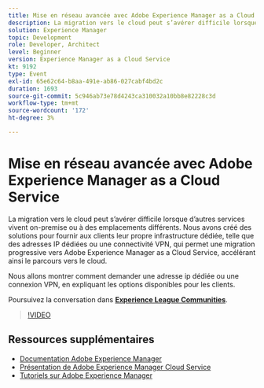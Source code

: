 ```yaml
---
title: Mise en réseau avancée avec Adobe Experience Manager as a Cloud Service
description: La migration vers le cloud peut s’avérer difficile lorsque d’autres services vivent on-premise ou à des emplacements différents. Nous avons créé des solutions pour fournir aux clients leur propre infrastructure dédiée, telle que des adresses IP dédiées ou une connectivité VPN, qui permet une migration progressive vers Adobe Experience Manager as a Cloud Service, accélérant ainsi le parcours vers le cloud.
solution: Experience Manager
topic: Development
role: Developer, Architect
level: Beginner
version: Experience Manager as a Cloud Service
kt: 9192
type: Event
exl-id: 65e62c64-b8aa-491e-ab86-027cabf4bd2c
duration: 1693
source-git-commit: 5c946ab73e78d4243ca310032a10bb8e82228c3d
workflow-type: tm+mt
source-wordcount: '172'
ht-degree: 3%

---
```


# Mise en réseau avancée avec Adobe Experience Manager as a Cloud Service

La migration vers le cloud peut s’avérer difficile lorsque d’autres services vivent on-premise ou à des emplacements différents.  Nous avons créé des solutions pour fournir aux clients leur propre infrastructure dédiée, telle que des adresses IP dédiées ou une connectivité VPN, qui permet une migration progressive vers Adobe Experience Manager as a Cloud Service, accélérant ainsi le parcours vers le cloud.

Nous allons montrer comment demander une adresse ip dédiée ou une connexion VPN, en expliquant les options disponibles pour les clients.

Poursuivez la conversation dans **[Experience League Communities](https://adobe.ly/3EUTdAo)**.

>[!VIDEO](https://video.tv.adobe.com/v/337898/?quality=12&learn=on&hidetitle=true)

## Ressources supplémentaires

- [Documentation Adobe Experience Manager](https://experienceleague.adobe.com/docs/experience-manager-cloud-service.html)
- [Présentation de Adobe Experience Manager Cloud Service](https://experienceleague.adobe.com/docs/experience-manager-cloud-service/overview/home.html)
- [Tutoriels sur Adobe Experience Manager](https://experienceleague.adobe.com/docs/experience-manager-tutorials.html)
